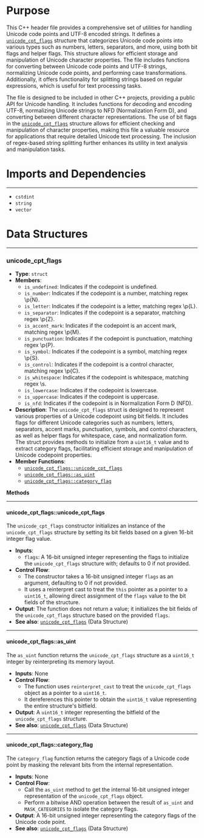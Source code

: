 # Purpose
This C++ header file provides a comprehensive set of utilities for handling Unicode code points and UTF-8 encoded strings. It defines a [`unicode_cpt_flags`](#unicode_cpt_flagsunicode_cpt_flags) structure that categorizes Unicode code points into various types such as numbers, letters, separators, and more, using both bit flags and helper flags. This structure allows for efficient storage and manipulation of Unicode character properties. The file includes functions for converting between Unicode code points and UTF-8 strings, normalizing Unicode code points, and performing case transformations. Additionally, it offers functionality for splitting strings based on regular expressions, which is useful for text processing tasks.

The file is designed to be included in other C++ projects, providing a public API for Unicode handling. It includes functions for decoding and encoding UTF-8, normalizing Unicode strings to NFD (Normalization Form D), and converting between different character representations. The use of bit flags in the [`unicode_cpt_flags`](#unicode_cpt_flagsunicode_cpt_flags) structure allows for efficient checking and manipulation of character properties, making this file a valuable resource for applications that require detailed Unicode text processing. The inclusion of regex-based string splitting further enhances its utility in text analysis and manipulation tasks.
# Imports and Dependencies

---
- `cstdint`
- `string`
- `vector`


# Data Structures

---
### unicode\_cpt\_flags<!-- {{#data_structure:unicode_cpt_flags}} -->
- **Type**: `struct`
- **Members**:
    - `is_undefined`: Indicates if the codepoint is undefined.
    - `is_number`: Indicates if the codepoint is a number, matching regex \p{N}.
    - `is_letter`: Indicates if the codepoint is a letter, matching regex \p{L}.
    - `is_separator`: Indicates if the codepoint is a separator, matching regex \p{Z}.
    - `is_accent_mark`: Indicates if the codepoint is an accent mark, matching regex \p{M}.
    - `is_punctuation`: Indicates if the codepoint is punctuation, matching regex \p{P}.
    - `is_symbol`: Indicates if the codepoint is a symbol, matching regex \p{S}.
    - `is_control`: Indicates if the codepoint is a control character, matching regex \p{C}.
    - `is_whitespace`: Indicates if the codepoint is whitespace, matching regex \s.
    - `is_lowercase`: Indicates if the codepoint is lowercase.
    - `is_uppercase`: Indicates if the codepoint is uppercase.
    - `is_nfd`: Indicates if the codepoint is in Normalization Form D (NFD).
- **Description**: The `unicode_cpt_flags` struct is designed to represent various properties of a Unicode codepoint using bit fields. It includes flags for different Unicode categories such as numbers, letters, separators, accent marks, punctuation, symbols, and control characters, as well as helper flags for whitespace, case, and normalization form. The struct provides methods to initialize from a `uint16_t` value and to extract category flags, facilitating efficient storage and manipulation of Unicode codepoint properties.
- **Member Functions**:
    - [`unicode_cpt_flags::unicode_cpt_flags`](#unicode_cpt_flagsunicode_cpt_flags)
    - [`unicode_cpt_flags::as_uint`](#unicode_cpt_flagsas_uint)
    - [`unicode_cpt_flags::category_flag`](#unicode_cpt_flagscategory_flag)

**Methods**

---
#### unicode\_cpt\_flags::unicode\_cpt\_flags<!-- {{#callable:unicode_cpt_flags::unicode_cpt_flags}} -->
The `unicode_cpt_flags` constructor initializes an instance of the `unicode_cpt_flags` structure by setting its bit fields based on a given 16-bit integer flag value.
- **Inputs**:
    - `flags`: A 16-bit unsigned integer representing the flags to initialize the `unicode_cpt_flags` structure with; defaults to 0 if not provided.
- **Control Flow**:
    - The constructor takes a 16-bit unsigned integer `flags` as an argument, defaulting to 0 if not provided.
    - It uses a reinterpret cast to treat the `this` pointer as a pointer to a `uint16_t`, allowing direct assignment of the `flags` value to the bit fields of the structure.
- **Output**: The function does not return a value; it initializes the bit fields of the `unicode_cpt_flags` structure based on the provided `flags`.
- **See also**: [`unicode_cpt_flags`](#unicode_cpt_flags)  (Data Structure)


---
#### unicode\_cpt\_flags::as\_uint<!-- {{#callable:unicode_cpt_flags::as_uint}} -->
The `as_uint` function returns the `unicode_cpt_flags` structure as a `uint16_t` integer by reinterpreting its memory layout.
- **Inputs**: None
- **Control Flow**:
    - The function uses `reinterpret_cast` to treat the `unicode_cpt_flags` object as a pointer to a `uint16_t`.
    - It dereferences this pointer to obtain the `uint16_t` value representing the entire structure's bitfield.
- **Output**: A `uint16_t` integer representing the bitfield of the `unicode_cpt_flags` structure.
- **See also**: [`unicode_cpt_flags`](#unicode_cpt_flags)  (Data Structure)


---
#### unicode\_cpt\_flags::category\_flag<!-- {{#callable:unicode_cpt_flags::category_flag}} -->
The `category_flag` function returns the category flags of a Unicode code point by masking the relevant bits from the internal representation.
- **Inputs**: None
- **Control Flow**:
    - Call the `as_uint` method to get the internal 16-bit unsigned integer representation of the `unicode_cpt_flags` object.
    - Perform a bitwise AND operation between the result of `as_uint` and `MASK_CATEGORIES` to isolate the category flags.
- **Output**: A 16-bit unsigned integer representing the category flags of the Unicode code point.
- **See also**: [`unicode_cpt_flags`](#unicode_cpt_flags)  (Data Structure)



